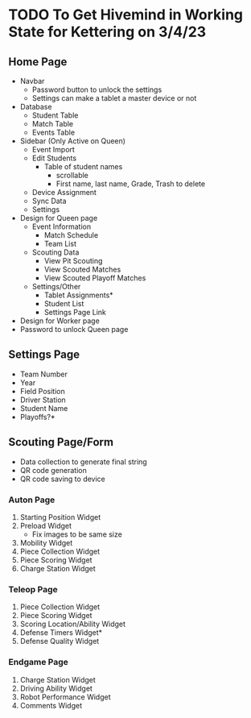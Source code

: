 # TODO To Get Hivemind in Working State for Kettering on 3/4/23
## Home Page
- Navbar
  - Password button to unlock the settings
  - Settings can make a tablet a master device or not
- Database
  - Student Table
  - Match Table
  - Events Table
- Sidebar (Only Active on Queen)
  - Event Import
  - Edit Students
    - Table of student names
      - scrollable
      - First name, last name, Grade, Trash to delete
  - Device Assignment
  - Sync Data
  - Settings
- Design for Queen page
  - Event Information
    - Match Schedule
    - Team List
  - Scouting Data
    - View Pit Scouting
    - View Scouted Matches
    - View Scouted Playoff Matches
  - Settings/Other
    - Tablet Assignments*
    - Student List
    - Settings Page Link
- Design for Worker page
- Password to unlock Queen page
## Settings Page
- Team Number
- Year
- Field Position
- Driver Station
- Student Name
- Playoffs?*
## Scouting Page/Form
- Data collection to generate final string
- QR code generation
- QR code saving to device
### Auton Page
1. Starting Position Widget
2. Preload Widget
    - Fix images to be same size
3. Mobility Widget
4. Piece Collection Widget
5. Piece Scoring Widget
6. Charge Station Widget
### Teleop Page
1. Piece Collection Widget
2. Piece Scoring Widget
3. Scoring Location/Ability Widget
4. Defense Timers Widget*
5. Defense Quality Widget
### Endgame Page
1. Charge Station Widget
2. Driving Ability Widget
3. Robot Performance Widget
4. Comments Widget